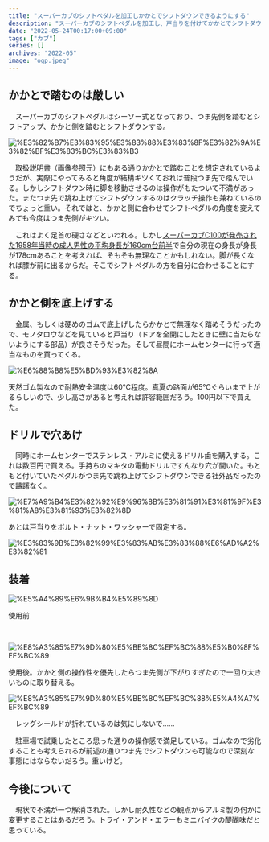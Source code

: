 ```yaml
---
title: "スーパーカブのシフトペダルを加工しかかとでシフトダウンできるようにする"
description: "スーパーカブのシフトペダルを加工し、戸当りを付けてかかとでシフトダウンできるようにする"
date: "2022-05-24T00:17:00+09:00"
tags: ["カブ"]
series: []
archives: "2022-05"
image: "ogp.jpeg"
---
```



## かかとで踏むのは厳しい

　スーパーカブのシフトペダルはシーソー式となっており、つま先側を踏むとシフトアップ、かかと側を踏むとシフトダウンする。

![%E3%82%B7%E3%83%95%E3%83%88%E3%83%8F%E3%82%9A%E3%82%BF%E3%83%BC%E3%83%B3](2b2364df.jpeg)

　[取扱説明書](https://www.honda.co.jp/ownersmanual/pdf/motor/supercub90/30GFN600_web.pdf)（画像参照元）にもある通りかかとで踏むことを想定されているようだが、実際にやってみると角度が結構キツくておれは普段つま先で踏んでいる。しかしシフトダウン時に脚を移動させるのは操作がもたついて不満があった。またつま先で跳ね上げてシフトダウンするのはクラッチ操作も兼ねているのでちょっと重い。それではと、かかと側に合わせてシフトペダルの角度を変えてみても今度はつま先側がキツい。

　これはよく足首の硬さなどといわれる。しかし[スーパーカブC100が発売された1958年当時の成人男性の平均身長が160cm台前半](http://www.natubunko.net/rekishi05.html)で自分の現在の身長が身長が178cmあることを考えれば、そもそも無理なことかもしれない。脚が長くなれば膝が前に出るからだ。そこでシフトペダルの方を自分に合わせることにする。

## かかと側を底上げする

　金属、もしくは硬めのゴムで底上げしたらかかとで無理なく踏めそうだったので、モノタロウなどを見ていると戸当り（ドアを全開にしたときに壁に当たらないようにする部品）が良さそうだった。そして昼間にホームセンターに行って適当なものを買ってくる。

![%E6%88%B8%E5%BD%93%E3%82%8A](f5f3c40c.jpeg)

天然ゴム製なので耐熱安全温度は60℃程度。真夏の路面が65℃ぐらいまで上がるらしいので、少し高さがあると考えれば許容範囲だろう。100円以下で買えた。

## ドリルで穴あけ

　同時にホームセンターでステンレス・アルミに使えるドリル歯を購入する。これは数百円で買える。手持ちのマキタの電動ドリルですんなり穴が開いた。もともと付いていたペダルがつま先で跳ね上げてシフトダウンできる社外品だったので躊躇なく。

![%E7%A9%B4%E3%82%92%E9%96%8B%E3%81%91%E3%81%9F%E3%81%A8%E3%81%93%E3%82%8D](d7681bb2.jpeg)

あとは戸当りをボルト・ナット・ワッシャーで固定する。

![%E3%83%9B%E3%82%99%E3%83%AB%E3%83%88%E6%AD%A2%E3%82%81](c53c2aac.jpeg)

## 装着

![%E5%A4%89%E6%9B%B4%E5%89%8D](0a466d45.jpeg)

使用前

<br/>

![%E8%A3%85%E7%9D%80%E5%BE%8C%EF%BC%88%E5%B0%8F%EF%BC%89](a0fc70da.jpeg)

使用後。かかと側の操作性を優先したらつま先側が下がりすぎたので一回り大きいものに取り替える。

![%E8%A3%85%E7%9D%80%E5%BE%8C%EF%BC%88%E5%A4%A7%EF%BC%89](3a0f00be.jpeg)

　レッグシールドが折れているのは気にしないで……

　駐車場で試乗したところ思った通りの操作感で満足している。ゴムなので劣化することも考えられるが前述の通りつま先でシフトダウンも可能なので深刻な事態にはならないだろう。重いけど。

## 今後について

　現状で不満が一つ解消された。しかし耐久性などの観点からアルミ製の何かに変更することはあるだろう。トライ・アンド・エラーもミニバイクの醍醐味だと思っている。
